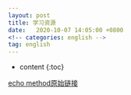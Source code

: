 ```yaml
---
layout: post
title: 学习资源
date:   2020-10-07 14:05:00 +0800
<!-- categories: english -->
tag: english
---
```


* content
{:toc}

[echo method](/htmls/echo_method/eng/index.html)[原始链接](http://homepage.ntu.edu.tw/~karchung/miniconversations/MC.htm)
